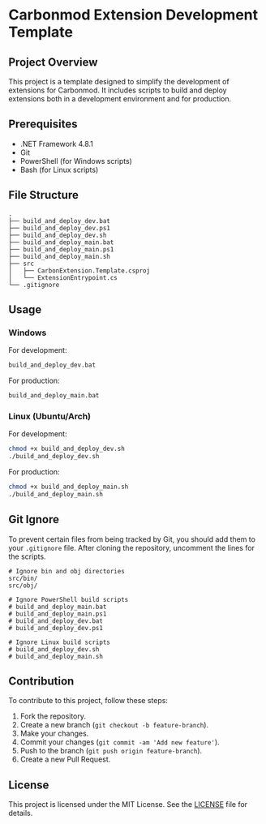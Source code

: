 
# Carbonmod Extension Development Template

## Project Overview

This project is a template designed to simplify the development of extensions for Carbonmod. It includes scripts to build and deploy extensions both in a development environment and for production.

## Prerequisites

- .NET Framework 4.8.1
- Git
- PowerShell (for Windows scripts)
- Bash (for Linux scripts)

## File Structure

```
.
├── build_and_deploy_dev.bat
├── build_and_deploy_dev.ps1
├── build_and_deploy_dev.sh
├── build_and_deploy_main.bat
├── build_and_deploy_main.ps1
├── build_and_deploy_main.sh
├── src
│   ├── CarbonExtension.Template.csproj
│   └── ExtensionEntrypoint.cs
└── .gitignore
```

## Usage

### Windows

For development:
```sh
build_and_deploy_dev.bat
```

For production:
```sh
build_and_deploy_main.bat
```

### Linux (Ubuntu/Arch)

For development:
```sh
chmod +x build_and_deploy_dev.sh
./build_and_deploy_dev.sh
```

For production:
```sh
chmod +x build_and_deploy_main.sh
./build_and_deploy_main.sh
```

## Git Ignore

To prevent certain files from being tracked by Git, you should add them to your `.gitignore` file. After cloning the repository, uncomment the lines for the scripts.

```
# Ignore bin and obj directories
src/bin/
src/obj/

# Ignore PowerShell build scripts
# build_and_deploy_main.bat
# build_and_deploy_main.ps1
# build_and_deploy_dev.bat
# build_and_deploy_dev.ps1

# Ignore Linux build scripts
# build_and_deploy_dev.sh
# build_and_deploy_main.sh
```

## Contribution

To contribute to this project, follow these steps:

1. Fork the repository.
2. Create a new branch (`git checkout -b feature-branch`).
3. Make your changes.
4. Commit your changes (`git commit -am 'Add new feature'`).
5. Push to the branch (`git push origin feature-branch`).
6. Create a new Pull Request.

## License

This project is licensed under the MIT License. See the [LICENSE](LICENSE) file for details.
